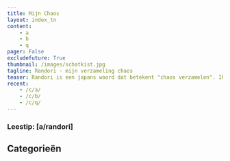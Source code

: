 ```yaml
---
title: Mijn Chaos
layout: index_tn
content: 
    - a
    - b
    - q
pager: False
excludefuture: True
thumbnail: /images/schatkist.jpg
tagline: Randori - mijn verzameling chaos
teaser: Randori is een japans woord dat betekent "chaos verzamelen". Ik balanceer graag op de grens tussen orde en chaos. Hier is een stukje van mijn verzameling.
recent:
    - /c/a/
    - /c/b/
    - /c/q/
---
```




###  Leestip: [a/randori]

<h2 class="recent-items">Categorieën</h2>

